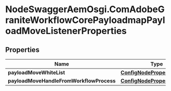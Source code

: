 # NodeSwaggerAemOsgi.ComAdobeGraniteWorkflowCorePayloadmapPayloadMoveListenerProperties

## Properties
Name | Type | Description | Notes
------------ | ------------- | ------------- | -------------
**payloadMoveWhiteList** | [**ConfigNodePropertyArray**](ConfigNodePropertyArray.md) |  | [optional] 
**payloadMoveHandleFromWorkflowProcess** | [**ConfigNodePropertyBoolean**](ConfigNodePropertyBoolean.md) |  | [optional] 


